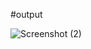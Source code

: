 #output


![Screenshot (2)](https://github.com/user-attachments/assets/2289a5a6-7c45-48af-9c94-db12976d1899)
